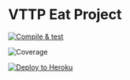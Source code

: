 # VTTP Eat Project

[![Compile & test](https://github.com/relight31/vttp-project-eat/actions/workflows/main.yaml/badge.svg?branch=master)](https://github.com/relight31/vttp-project-eat/actions/workflows/main.yaml)

![Coverage](https://filebucket.sgp1.digitaloceanspaces.com/coverage/vttp-project-eat/jacoco.svg)

[![Deploy to Heroku](https://github.com/relight31/vttp-project-eat/actions/workflows/deploy.yaml/badge.svg)](https://github.com/relight31/vttp-project-eat/actions/workflows/deploy.yaml)
